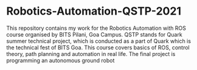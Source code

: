 # Robotics-Automation-QSTP-2021
This repository contains my work for the Robotics Automation with ROS course organised by BITS Pilani, Goa Campus. QSTP stands for Quark summer technical project, which is conducted as a part of Quark which is the technical fest of BITS Goa. This course covers basics of ROS, control theory, path planning and automation in real life. The final project is programming an autonomous ground robot
